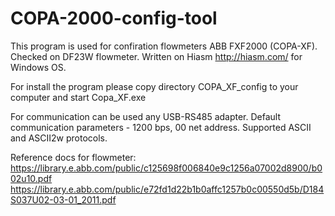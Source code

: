 # COPA-2000-config-tool

This program is used for confiration flowmeters ABB FXF2000 (COPA-XF). Checked on DF23W flowmeter.
Written on Hiasm http://hiasm.com/ for Windows OS.

For install the program please copy directory COPA_XF_config to your computer and start Copa_XF.exe

For communication can be used any USB-RS485 adapter. Default communication parameters - 1200 bps, 00 net address. Supported ASCII and ASCII2w protocols.


Reference docs for flowmeter:
https://library.e.abb.com/public/c125698f006840e9c1256a07002d8900/b002u10.pdf
https://library.e.abb.com/public/e72fd1d22b1b0affc1257b0c00550d5b/D184S037U02-03-01_2011.pdf

